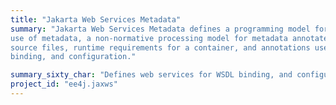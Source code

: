 ```yaml
---
title: "Jakarta Web Services Metadata"
summary: "Jakarta Web Services Metadata defines a programming model for Web Services in Java,
use of metadata, a non-normative processing model for metadata annotated web service
source files, runtime requirements for a container, and annotations used for WSDL,
binding, and configuration."

summary_sixty_char: "Defines web services for WSDL binding, and configuration"
project_id: "ee4j.jaxws"
---
```



